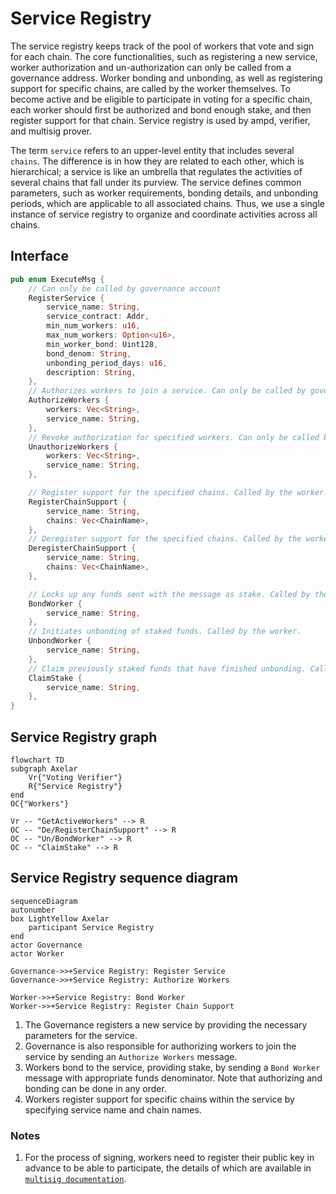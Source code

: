 # Service Registry

The service registry keeps track of the pool of workers that vote and sign for each chain.
The core functionalities, such as registering a new service, worker authorization and un-authorization can only be called 
from a governance address. Worker bonding and unbonding, as well as registering support for specific chains, are called by the worker themselves. 
To become active and be eligible to participate in voting for a specific chain,
each worker should first be authorized and bond enough stake, and then register support for that chain.
Service registry is used by ampd, verifier, and multisig prover.

The term `service` refers to an upper-level entity that includes several 
`chains`. The difference is in how they are related to each other, which is 
hierarchical; a service is like an umbrella that regulates the activities of 
several chains that fall under its purview. The service defines common 
parameters, such as worker requirements, bonding details, and unbonding periods, which are applicable to all associated chains. 
Thus, we use a single instance of service registry to organize and coordinate activities across all chains.








## Interface

```Rust
pub enum ExecuteMsg {
    // Can only be called by governance account
    RegisterService {
        service_name: String,
        service_contract: Addr,
        min_num_workers: u16,
        max_num_workers: Option<u16>,
        min_worker_bond: Uint128,
        bond_denom: String,
        unbonding_period_days: u16,
        description: String,
    },
    // Authorizes workers to join a service. Can only be called by governance account. Workers must still bond sufficient stake to participate.
    AuthorizeWorkers {
        workers: Vec<String>,
        service_name: String,
    },
    // Revoke authorization for specified workers. Can only be called by governance account. Workers bond remains unchanged
    UnauthorizeWorkers {
        workers: Vec<String>,
        service_name: String,
    },

    // Register support for the specified chains. Called by the worker.
    RegisterChainSupport {
        service_name: String,
        chains: Vec<ChainName>,
    },
    // Deregister support for the specified chains. Called by the worker.
    DeregisterChainSupport {
        service_name: String,
        chains: Vec<ChainName>,
    },

    // Locks up any funds sent with the message as stake. Called by the worker.
    BondWorker {
        service_name: String,
    },
    // Initiates unbonding of staked funds. Called by the worker.
    UnbondWorker {
        service_name: String,
    },
    // Claim previously staked funds that have finished unbonding. Called by the worker.
    ClaimStake {
        service_name: String,
    },
}

```

## Service Registry graph
```mermaid
flowchart TD
subgraph Axelar
    Vr{"Voting Verifier"}
    R{"Service Registry"}
end
OC{"Workers"}

Vr -- "GetActiveWorkers" --> R
OC -- "De/RegisterChainSupport" --> R
OC -- "Un/BondWorker" --> R
OC -- "ClaimStake" --> R
```


## Service Registry sequence diagram

```mermaid
sequenceDiagram
autonumber
box LightYellow Axelar
    participant Service Registry
end
actor Governance
actor Worker

Governance->>+Service Registry: Register Service
Governance->>+Service Registry: Authorize Workers

Worker->>+Service Registry: Bond Worker
Worker->>+Service Registry: Register Chain Support

```

1. The Governance registers a new service by providing the necessary parameters for the service.
2. Governance is also responsible for authorizing workers to join the service by sending an `Authorize Workers` message.
3. Workers bond to the service, providing stake, by sending a `Bond Worker` message with appropriate funds denominator. Note that authorizing and bonding can be done in any order.
4. Workers register support for specific chains within the service by specifying service name and chain names.


### Notes
1. For the process of signing, workers need to register their public key in advance to be able to participate,
 the details of which are available in [`multisig documentation`](multisig.md).
